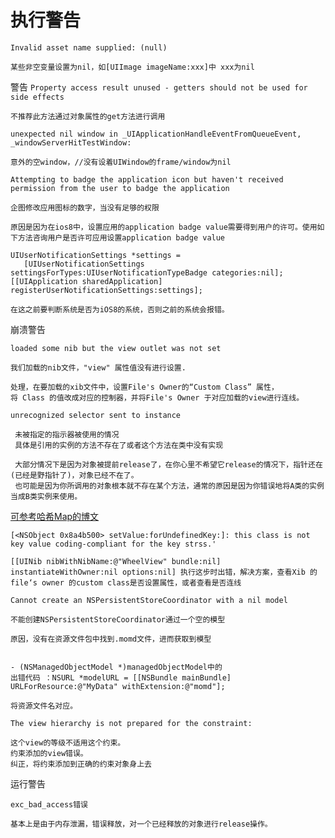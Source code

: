 # 执行警告

<!-- create time: 2014-10-02 23:41:29  -->

```Invalid asset name supplied: (null)```

    某些非空变量设置为nil，如[UIImage imageName:xxx]中 xxx为nil


警告
```Property access result unused - getters should not be used for side effects```

    不推荐此方法通过对象属性的get方法进行调用
    
    
```unexpected nil window in _UIApplicationHandleEventFromQueueEvent, _windowServerHitTestWindow: ```

    意外的空window，//没有设着UIWindow的frame/window为nil
    
    
```Attempting to badge the application icon but haven't received permission from the user to badge the application```

    企图修改应用图标的数字，当没有足够的权限
    
    原因是因为在ios8中，设置应用的application badge value需要得到用户的许可。使用如下方法咨询用户是否许可应用设置application badge value

    UIUserNotificationSettings *settings = 
       [UIUserNotificationSettings settingsForTypes:UIUserNotificationTypeBadge categories:nil];
    [[UIApplication sharedApplication] registerUserNotificationSettings:settings];
    
    在这之前要判断系统是否为iOS8的系统，否则之前的系统会报错。
    
    
崩溃警告

```loaded some nib but the view outlet was not set```

    我们加载的nib文件，"view" 属性值没有进行设置.
    
    处理，在要加载的xib文件中，设置File's Owner的“Custom Class” 属性，
    将 Class 的值改成对应的控制器，并将File's Owner 于对应加载的view进行连线。
    
   
```unrecognized selector sent to instance```

     未被指定的指示器被使用的情况
     具体是引用的实例的方法不存在了或者这个方法在类中没有实现
     
     大部分情况下是因为对象被提前release了，在你心里不希望它release的情况下，指针还在(已经是野指针了)，对象已经不在了。
     也可能是因为你所调用的对象根本就不存在某个方法，通常的原因是因为你错误地将A类的实例当成B类实例来使用。
     
     
[可参考哈希Map的博文](http://blog.csdn.net/h3c4lenovo/article/details/8556887)
    
```[<NSObject 0x8a4b500> setValue:forUndefinedKey:]: this class is not key value coding-compliant for the key strss.'```  

    [[UINib nibWithNibName:@"WheelView" bundle:nil] instantiateWithOwner:nil options:nil] 执行这步时出错，解决方案，查看Xib 的file‘s owner 的custom class是否设置属性，或者查看是否连线
 
 
 
```Cannot create an NSPersistentStoreCoordinator with a nil model```

    不能创建NSPersistentStoreCoordinator通过一个空的模型
    
    原因，没有在资源文件包中找到.momd文件，进而获取到模型
    
    
    - (NSManagedObjectModel *)managedObjectModel中的
    出错代码 ：NSURL *modelURL = [[NSBundle mainBundle] URLForResource:@"MyData" withExtension:@"momd"];
    
    将资源文件名对应。
    
    
```The view hierarchy is not prepared for the constraint: ```

    这个view的等级不适用这个约束。
    约束添加的view错误。
    纠正，将约束添加到正确的约束对象身上去
 
运行警告

```exc_bad_access错误```

    基本上是由于内存泄漏，错误释放，对一个已经释放的对象进行release操作。

    
